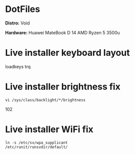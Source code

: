 # DotFiles
<b>Distro:</b> Void

<b>Hardware:</b> Huawei MateBook D 14 AMD Ryzen 5 3500u

# Live installer keyboard layout
loadkeys trq

# Live installer brightness fix
<code>vi /sys/class/backlight/*/brightness</code>

102

# Live installer WiFi fix
<code>ln -s /etc/sv/wpa_supplicant /etc/runit/runsvdir/default/</code>
